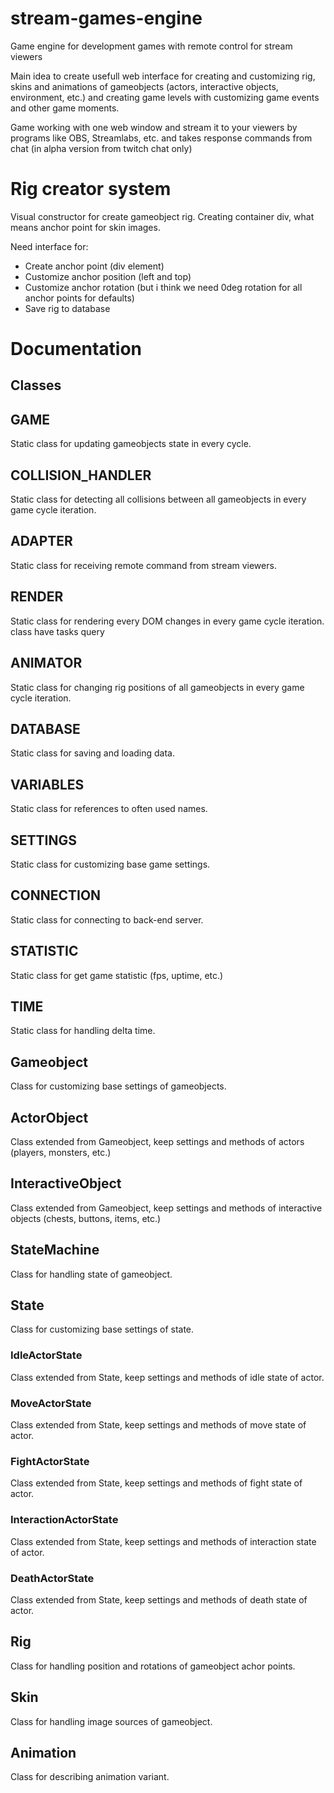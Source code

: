 # stream-games-engine
Game engine for development games with remote control for stream viewers

Main idea to create usefull web interface for creating and customizing rig, skins and animations of gameobjects (actors, interactive objects, environment, etc.) and creating game levels with customizing game events and other game moments.

Game working with one web window and stream it to your viewers by programs like OBS, Streamlabs, etc. and takes response commands from chat (in alpha version from twitch chat only)

# Rig creator system

Visual constructor for create gameobject rig. Creating container div, what means anchor point for skin images.

Need interface for:

- Create anchor point (div element)
- Customize anchor position (left and top)
- Customize anchor rotation (but i think we need 0deg rotation for all anchor points for defaults)
- Save rig to database

# Documentation

## Classes

## GAME
Static class for updating gameobjects state in every cycle.
## COLLISION_HANDLER
Static class for detecting all collisions between all gameobjects in every game cycle iteration. 
## ADAPTER
Static class for receiving remote command from stream viewers.
## RENDER
Static class for rendering every DOM changes in every game cycle iteration.
class have tasks query
## ANIMATOR
Static class for changing rig positions of all gameobjects in every game cycle iteration.
## DATABASE
Static class for saving and loading data. 
## VARIABLES
Static class for references to often used names.
## SETTINGS
Static class for customizing base game settings.
## CONNECTION
Static class for connecting to back-end server.
## STATISTIC
Static class for get game statistic (fps, uptime, etc.)
## TIME
Static class for handling delta time.

## Gameobject
Class for customizing base settings of gameobjects.
## ActorObject
Class extended from Gameobject, keep settings and methods of actors (players, monsters, etc.)
## InteractiveObject
Class extended from Gameobject, keep settings and methods of interactive objects (chests, buttons, items, etc.)
## StateMachine
Class for handling state of gameobject.
## State
Class for customizing base settings of state.
### IdleActorState
Class extended from State, keep settings and methods of idle state of actor.
### MoveActorState
Class extended from State, keep settings and methods of move state of actor.
### FightActorState
Class extended from State, keep settings and methods of fight state of actor.
### InteractionActorState
Class extended from State, keep settings and methods of interaction state of actor.
### DeathActorState
Class extended from State, keep settings and methods of death state of actor.
## Rig
Class for handling position and rotations of gameobject achor points. 
## Skin
Class for handling image sources of gameobject.
## Animation
Class for describing animation variant.




